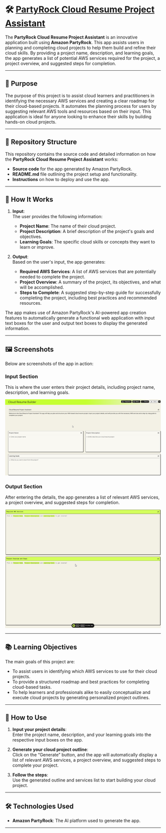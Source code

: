 # 🛠️ [PartyRock Cloud Resume Project Assistant](https://partyrock.aws/u/tyguythecloudguy/jYvrtIg3_/Cloud-Resume-Builder)  

The **PartyRock Cloud Resume Project Assistant** is an innovative application built using **Amazon PartyRock**. This app assists users in planning and completing cloud projects to help them build and refine their cloud skills. By providing a project name, description, and learning goals, the app generates a list of potential AWS services required for the project, a project overview, and suggested steps for completion.  

---

## 🌟 Purpose  

The purpose of this project is to assist cloud learners and practitioners in identifying the necessary AWS services and creating a clear roadmap for their cloud-based projects. It automates the planning process for users by suggesting relevant AWS tools and resources based on their input. This application is ideal for anyone looking to enhance their skills by building hands-on cloud projects.  

---

## 📂 Repository Structure  

This repository contains the source code and detailed information on how the **PartyRock Cloud Resume Project Assistant** works:  
- **Source code** for the app generated by Amazon PartyRock.  
- **README.md** file outlining the project setup and functionality.  
- **Instructions** on how to deploy and use the app.  

---

## 🎯 How It Works  

1. **Input**:  
   The user provides the following information:  
   - **Project Name**: The name of their cloud project.  
   - **Project Description**: A brief description of the project's goals and objectives.  
   - **Learning Goals**: The specific cloud skills or concepts they want to learn or improve.  

2. **Output**:  
   Based on the user's input, the app generates:  
   - **Required AWS Services**: A list of AWS services that are potentially needed to complete the project.  
   - **Project Overview**: A summary of the project, its objectives, and what will be accomplished.  
   - **Steps to Complete**: A suggested step-by-step guide for successfully completing the project, including best practices and recommended resources.  

The app makes use of Amazon PartyRock's AI-powered app creation features to automatically generate a functional web application with input text boxes for the user and output text boxes to display the generated information.

---

## 🖼️ Screenshots  

Below are screenshots of the app in action:  

### Input Section  
This is where the user enters their project details, including project name, description, and learning goals.  

![images/input-boxes.png](https://github.com/Tywest-Coat/AWS-Projects/blob/main/PartyRock-Cloud-Resume-Project-Assistant/inputboxes.png)

### Output Section  
After entering the details, the app generates a list of relevant AWS services, a project overview, and suggested steps for completion.  

![images/output-boxes.png](https://github.com/Tywest-Coat/AWS-Projects/blob/main/PartyRock-Cloud-Resume-Project-Assistant/outputboxes.png)

---

## 📚 Learning Objectives  

The main goals of this project are:  
- To assist users in identifying which AWS services to use for their cloud projects.  
- To provide a structured roadmap and best practices for completing cloud-based tasks.  
- To help learners and professionals alike to easily conceptualize and execute cloud projects by generating personalized project outlines.  

---

## 🚀 How to Use  

1. **Input your project details**:  
   Enter the project name, description, and your learning goals into the respective input boxes on the app.  

2. **Generate your cloud project outline**:  
   Click on the “Generate” button, and the app will automatically display a list of relevant AWS services, a project overview, and suggested steps to complete your project.  

3. **Follow the steps**:  
   Use the generated outline and services list to start building your cloud project.  

---

## 🛠️ Technologies Used  

- **Amazon PartyRock**: The AI platform used to generate the app.  

---

